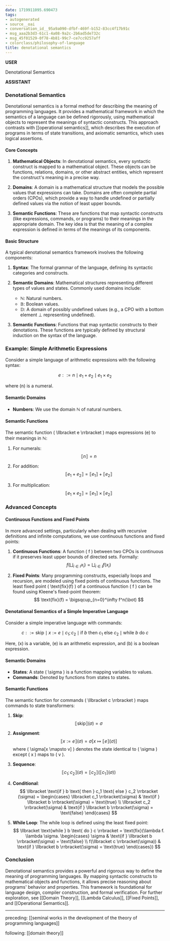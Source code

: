 ```yaml
---
date: 1719911095.690473
tags:
- autogenerated
- source__oai
- conversation_id__95a9a090-dfbf-469f-b152-83cc4f17b91c
- msg_aaa2b3d3-61c1-4a08-9a2c-2b6ad5de732c
- msg_45f01529-0f78-4b81-99c7-ce7cc9257aff
- colorclass/philosophy-of-language
title: denotational semantics
---
```


**USER**

Denotational Semantics


**ASSISTANT**

### Denotational Semantics

Denotational semantics is a formal method for describing the meaning of programming languages. It provides a mathematical framework in which the semantics of a language can be defined rigorously, using mathematical objects to represent the meanings of syntactic constructs. This approach contrasts with [[operational semantics]], which describes the execution of programs in terms of state transitions, and axiomatic semantics, which uses logical assertions.

#### Core Concepts

1. **Mathematical Objects**: In denotational semantics, every syntactic construct is mapped to a mathematical object. These objects can be functions, relations, domains, or other abstract entities, which represent the construct's meaning in a precise way.

2. **Domains**: A domain is a mathematical structure that models the possible values that expressions can take. Domains are often complete partial orders (CPOs), which provide a way to handle undefined or partially defined values via the notion of least upper bounds.

3. **Semantic Functions**: These are functions that map syntactic constructs (like expressions, commands, or programs) to their meanings in the appropriate domain. The key idea is that the meaning of a complex expression is defined in terms of the meanings of its components.

#### Basic Structure

A typical denotational semantics framework involves the following components:

1. **Syntax**: The formal grammar of the language, defining its syntactic categories and constructs.

2. **Semantic Domains**: Mathematical structures representing different types of values and states. Commonly used domains include:
   - $\mathbb{N}$: Natural numbers.
   - $\mathbb{B}$: Boolean values.
   - $\mathbb{D}$: A domain of possibly undefined values (e.g., a CPO with a bottom element $\bot$ representing undefined).

3. **Semantic Functions**: Functions that map syntactic constructs to their denotations. These functions are typically defined by structural induction on the syntax of the language.

### Example: Simple Arithmetic Expressions

Consider a simple language of arithmetic expressions with the following syntax:

$$
e ::= n \mid e_1 + e_2 \mid e_1 \times e_2
$$

where \(n\) is a numeral.

#### Semantic Domains

- **Numbers**: We use the domain $\mathbb{N}$ of natural numbers.

#### Semantic Functions

The semantic function \( \llbracket e \rrbracket \) maps expressions \(e\) to their meanings in $\mathbb{N}$:

1. For numerals:
$$
\llbracket n \rrbracket = n
$$

2. For addition:
$$
\llbracket e_1 + e_2 \rrbracket = \llbracket e_1 \rrbracket + \llbracket e_2 \rrbracket
$$

3. For multiplication:
$$
\llbracket e_1 \times e_2 \rrbracket = \llbracket e_1 \rrbracket \times \llbracket e_2 \rrbracket
$$

### Advanced Concepts

#### Continuous Functions and Fixed Points

In more advanced settings, particularly when dealing with recursive definitions and infinite computations, we use continuous functions and fixed points:

1. **Continuous Functions**: A function \( f \) between two CPOs is continuous if it preserves least upper bounds of directed sets. Formally:
$$
f(\bigsqcup_{i \in I} x_i) = \bigsqcup_{i \in I} f(x_i)
$$

2. **Fixed Points**: Many programming constructs, especially loops and recursion, are modeled using fixed points of continuous functions. The least fixed point \( \text{fix}(f) \) of a continuous function \( f \) can be found using Kleene's fixed-point theorem:
$$
\text{fix}(f) = \bigsqcup_{n=0}^\infty f^n(\bot)
$$

#### Denotational Semantics of a Simple Imperative Language

Consider a simple imperative language with commands:

$$
c ::= \text{skip} \mid x := e \mid c_1 ; c_2 \mid \text{if } b \text{ then } c_1 \text{ else } c_2 \mid \text{while } b \text{ do } c
$$

Here, \(x\) is a variable, \(e\) is an arithmetic expression, and \(b\) is a boolean expression.

#### Semantic Domains

- **States**: A state \( \sigma \) is a function mapping variables to values.
- **Commands**: Denoted by functions from states to states.

#### Semantic Functions

The semantic function for commands \( \llbracket c \rrbracket \) maps commands to state transformers:

1. **Skip**:
$$
\llbracket \text{skip} \rrbracket (\sigma) = \sigma
$$

2. **Assignment**:
$$
\llbracket x := e \rrbracket (\sigma) = \sigma[x \mapsto \llbracket e \rrbracket(\sigma)]
$$
where \( \sigma[x \mapsto v] \) denotes the state identical to \( \sigma \) except \( x \) maps to \( v \).

3. **Sequence**:
$$
\llbracket c_1 ; c_2 \rrbracket (\sigma) = \llbracket c_2 \rrbracket (\llbracket c_1 \rrbracket(\sigma))
$$

4. **Conditional**:
$$
\llbracket \text{if } b \text{ then } c_1 \text{ else } c_2 \rrbracket (\sigma) =
\begin{cases} 
\llbracket c_1 \rrbracket(\sigma) & \text{if } \llbracket b \rrbracket(\sigma) = \text{true} \\
\llbracket c_2 \rrbracket(\sigma) & \text{if } \llbracket b \rrbracket(\sigma) = \text{false}
\end{cases}
$$

5. **While Loop**:
The while loop is defined using the least fixed point:
$$
\llbracket \text{while } b \text{ do } c \rrbracket = \text{fix}(\lambda f. \lambda \sigma.
\begin{cases} 
\sigma & \text{if } \llbracket b \rrbracket(\sigma) = \text{false} \\
f(\llbracket c \rrbracket(\sigma)) & \text{if } \llbracket b \rrbracket(\sigma) = \text{true}
\end{cases})
$$

### Conclusion

Denotational semantics provides a powerful and rigorous way to define the meaning of programming languages. By mapping syntactic constructs to mathematical objects and functions, it allows precise reasoning about programs' behavior and properties. This framework is foundational for language design, compiler construction, and formal verification. For further exploration, see [[Domain Theory]], [[Lambda Calculus]], [[Fixed Points]], and [[Operational Semantics]].


---

preceding: [[seminal works in the development of the theory of programming languages]]  


following: [[domain theory]]